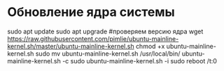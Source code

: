 # Обновление ядра системы
sudo apt update
sudo apt upgrade  #проверяем версию ядра
wget https://raw.githubusercontent.com/pimlie/ubuntu-mainline-kernel.sh/master/ubuntu-mainline-kernel.sh
chmod +x ubuntu-mainline-kernel.sh
sudo mv ubuntu-mainline-kernel.sh /usr/local/bin/
ubuntu-mainline-kernel.sh -c
sudo ubuntu-mainline-kernel.sh -i
sudo reboot /t:0
